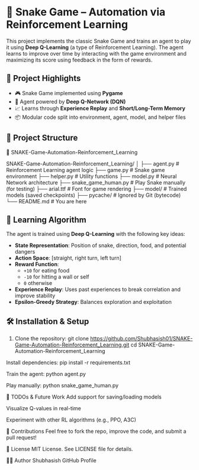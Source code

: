 # 🐍 Snake Game – Automation via Reinforcement Learning

This project implements the classic Snake Game and trains an agent to play it using **Deep Q-Learning** (a type of Reinforcement Learning). The agent learns to improve over time by interacting with the game environment and maximizing its score using feedback in the form of rewards.


## 🚀 Project Highlights

- 🎮 Snake Game implemented using **Pygame**
- 🧠 Agent powered by **Deep Q-Network (DQN)**
- 📈 Learns through **Experience Replay** and **Short/Long-Term Memory**
- 📦 Modular code split into environment, agent, model, and helper files


## 🧱 Project Structure

📁 SNAKE-Game-Automation-Reinforcement_Learning

SNAKE-Game-Automation-Reinforcement_Learning/
│
├── agent.py # Reinforcement Learning agent logic
├── game.py # Snake game environment
├── helper.py # Utility functions
├── model.py # Neural Network architecture
├── snake_game_human.py # Play Snake manually (for testing)
├── arial.ttf # Font for game rendering
├── model/ # Trained models (saved checkpoints)
├── pycache/ # Ignored by Git (bytecode)
└── README.md # You are here


## 🧠 Learning Algorithm

The agent is trained using **Deep Q-Learning** with the following key ideas:

- **State Representation**: Position of snake, direction, food, and potential dangers
- **Action Space**: [straight, right turn, left turn]
- **Reward Function**:
  - `+10` for eating food  
  - `-10` for hitting a wall or self  
  - `0` otherwise
- **Experience Replay**: Uses past experiences to break correlation and improve stability
- **Epsilon-Greedy Strategy**: Balances exploration and exploitation


## 🛠️ Installation & Setup

1. Clone the repository:
   git clone https://github.com/Shubhasish01/SNAKE-Game-Automation-Reinforcement_Learning.git
   cd SNAKE-Game-Automation-Reinforcement_Learning
   
Install dependencies:
pip install -r requirements.txt

Train the agent:
python agent.py

Play manually:
python snake_game_human.py

📌 TODOs & Future Work
 Add support for saving/loading models

 Visualize Q-values in real-time

 Experiment with other RL algorithms (e.g., PPO, A3C)

🤝 Contributions
Feel free to fork the repo, improve the code, and submit a pull request!

📜 License
MIT License. See LICENSE file for details.

🙋‍♂️ Author
Shubhasish
GitHub Profile
